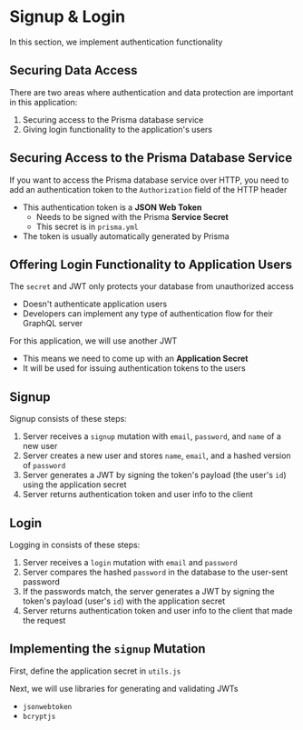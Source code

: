 # Signup & Login
In this section, we implement authentication functionality


## Securing Data Access
There are two areas where authentication and data protection are important in this application:
1. Securing access to the Prisma database service
2. Giving login functionality to the application's users


## Securing Access to the Prisma Database Service
If you want to access the Prisma database service over HTTP, you need to add an authentication token to the `Authorization` field of the HTTP header
- This authentication token is a **JSON Web Token**
  - Needs to be signed with the Prisma **Service Secret**
  - This secret is in `prisma.yml`
- The token is usually automatically generated by Prisma


## Offering Login Functionality to Application Users
The `secret` and JWT only protects your database from unauthorized access
- Doesn't authenticate application users
- Developers can implement any type of authentication flow for their GraphQL server

For this application, we will use another JWT
- This means we need to come up with an **Application Secret**
- It will be used for issuing authentication tokens to the users


## Signup
Signup consists of these steps:
1. Server receives a `signup` mutation with `email`, `password`, and `name` of a new user
2. Server creates a new user and stores `name`, `email`, and a hashed version of `password`
3. Server generates a JWT by signing the token's payload (the user's `id`) using the application secret
4. Server returns authentication token and user info to the client


## Login
Logging in consists of these steps:
1. Server receives a `login` mutation with `email` and `password`
2. Server compares the hashed `password` in the database to the user-sent password
3. If the passwords match, the server generates a JWT by signing the token's payload (user's `id`) with the application secret
4. Server returns authentication token and user info to the client that made the request


## Implementing the `signup` Mutation
First, define the application secret in `utils.js`

Next, we will use libraries for generating and validating JWTs
- `jsonwebtoken`
- `bcryptjs` 
